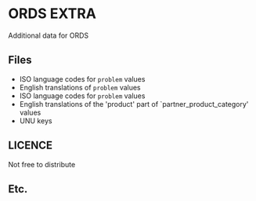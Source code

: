 # ORDS EXTRA

Additional data for ORDS

## Files

* ISO language codes for `problem` values
* English translations of `problem` values
* ISO language codes for `problem` values
* English translations of the 'product' part of `partner_product_category' values
* UNU keys

## LICENCE

Not free to distribute

## Etc.
